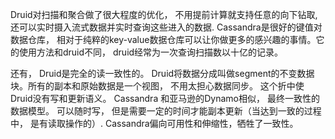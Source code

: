 Druid对扫描和聚合做了很大程度的优化， 不用提前计算就支持任意的向下钻取, 还可以实时摄入流式数据并实时查询这些进入的数据. Cassandra是很好的键值对数据仓库， 相对于纯粹的key-value数据仓库可以让你做更多的感兴趣的事情。它的使用方法和druid不同， druid经常为一次查询扫描数以十亿的记录。



还有， Druid是完全的读一致性的。 Druid将数据分成叫做segment的不变数据块。所有的副本和原始数据是一个视图， 不用太担心数据同步。 这个折中使Druid没有写和更新语义。 Cassandra 和亚马逊的Dynamo相似， 最终一致性的数据模型。 可以随时写， 但是需要一定的时间才能副本更新（当达到一致的过程中， 是有读取操作的）. Cassandra偏向可用性和伸缩性，牺牲了一致性。

